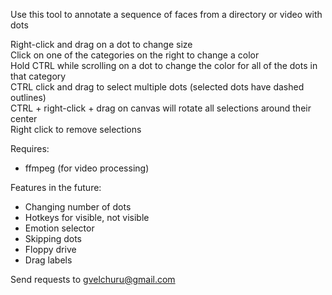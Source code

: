 Use this tool to annotate a sequence of faces from a directory or video with dots

Right-click and drag on a dot to change size<br />
Click on one of the categories on the right to change a color<br />
Hold CTRL while scrolling on a dot to change the color for all of the dots in that category <br />
CTRL click and drag to select multiple dots (selected dots have dashed outlines)<br />
CTRL + right-click + drag on canvas will rotate all selections around their center <br />
Right click to remove selections  <br />

Requires:
- ffmpeg (for video processing)

Features in the future:

- Changing number of dots
- Hotkeys for visible, not visible
- Emotion selector
- Skipping dots
- Floppy drive
- Drag labels


Send requests to gvelchuru@gmail.com
